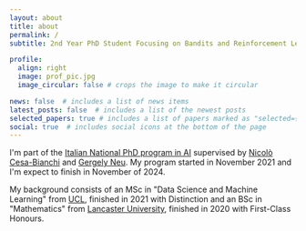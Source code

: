 ```yaml
---
layout: about
title: about
permalink: /
subtitle: 2nd Year PhD Student Focusing on Bandits and Reinforcement Learning

profile:
  align: right
  image: prof_pic.jpg
  image_circular: false # crops the image to make it circular

news: false  # includes a list of news items
latest_posts: false  # includes a list of the newest posts
selected_papers: true # includes a list of papers marked as "selected={true}"
social: true  # includes social icons at the bottom of the page
---
```


I'm part of the [Italian National PhD program in AI](https://www.phd-ai.it/en/359-2/) supervised by [Nicolò Cesa-Bianchi](https://cesa-bianchi.di.unimi.it/) and [Gergely Neu](http://cs.bme.hu/~gergo/). My program started in November 2021 and I'm expect to finish in November of 2024. 

My background consists of an MSc in "Data Science and Machine Learning" from [UCL](https://www.ucl.ac.uk/), finished in 2021 with Distinction and an BSc in "Mathematics" from [Lancaster University](https://www.lancaster.ac.uk/), finished in 2020 with First-Class Honours.